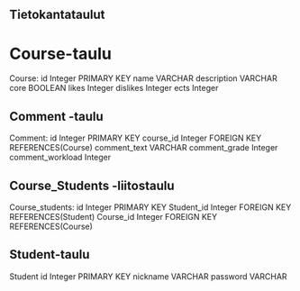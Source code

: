 ## Tietokantataulut

# Course-taulu

Course:
    id Integer PRIMARY KEY
    name VARCHAR
    description VARCHAR 
    core BOOLEAN
    likes Integer
    dislikes Integer
    ects Integer
    


## Comment -taulu

Comment:
    id Integer PRIMARY KEY
    course_id Integer FOREIGN KEY REFERENCES(Course)
    comment_text VARCHAR
    comment_grade Integer
    comment_workload Integer

    
## Course_Students -liitostaulu

Course_students:
    id Integer PRIMARY KEY
    Student_id Integer FOREIGN KEY REFERENCES(Student)
    Course_id Integer FOREIGN KEY REFERENCES(Course)

## Student-taulu
Student
    id Integer PRIMARY KEY
    nickname VARCHAR
    password VARCHAR
